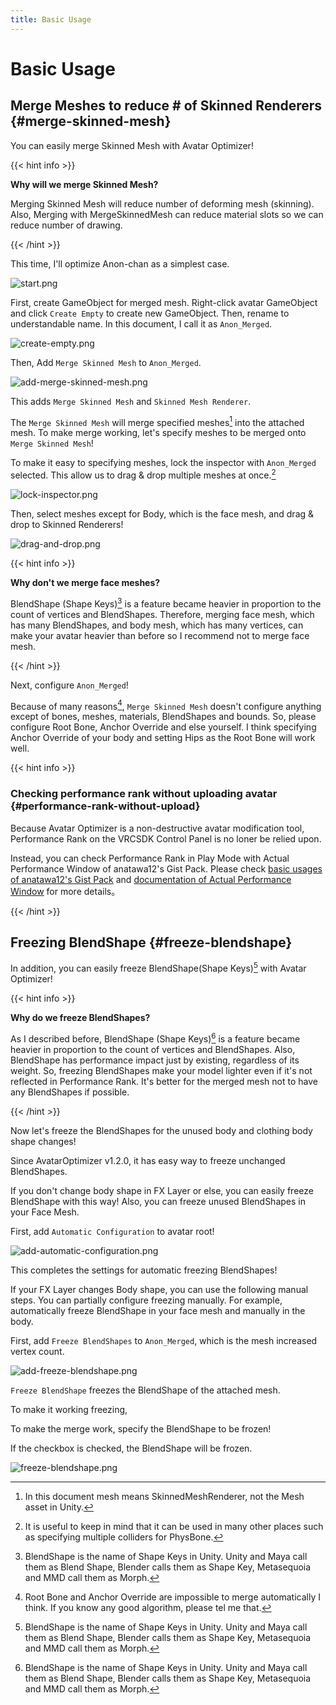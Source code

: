 ```yaml
---
title: Basic Usage
---
```


Basic Usage
===

Merge Meshes to reduce # of Skinned Renderers {#merge-skinned-mesh}
--

You can easily merge Skinned Mesh with Avatar Optimizer!

{{< hint info >}}

**Why will we merge Skinned Mesh?**

Merging Skinned Mesh will reduce number of deforming mesh (skinning).
Also, Merging with MergeSkinnedMesh can reduce material slots so we can reduce number of drawing. 

{{< /hint >}}

This time, I'll optimize Anon-chan as a simplest case.

![start.png](./start.png)

First, create GameObject for merged mesh.
Right-click avatar GameObject and click `Create Empty` to create new GameObject.
Then, rename to understandable name. In this document, I call it as `Anon_Merged`.

![create-empty.png](./create-empty.png)

Then, Add `Merge Skinned Mesh` to `Anon_Merged`.

![add-merge-skinned-mesh.png](./add-merge-skinned-mesh.png)

This adds `Merge Skinned Mesh` and `Skinned Mesh Renderer`.

The `Merge Skinned Mesh` will merge specified meshes[^mesh] into the attached mesh. 
To make merge working, let's specify meshes to be merged onto `Merge Skinned Mesh`!

To make it easy to specifying meshes, lock the inspector with `Anon_Merged` selected. 
This allow us to drag & drop multiple meshes at once.[^tip-lock-inspector]

![lock-inspector.png](./lock-inspector.png)

Then, select meshes except for Body, which is the face mesh, and drag & drop to Skinned Renderers!

![drag-and-drop.png](./drag-and-drop.png)

{{< hint info >}}

**Why don't we merge face meshes?**

BlendShape (Shape Keys)[^blend-shape] is a feature became heavier in proportion to the count of vertices and BlendShapes.
Therefore, merging face mesh, which has many BlendShapes, and body mesh, which has many vertices, can make your avatar heavier than before
so I recommend not to merge face mesh.

{{< /hint >}}

Next, configure `Anon_Merged`!

Because of many reasons[^merge-skinned-mesh], `Merge Skinned Mesh` doesn't configure anything except of bones, meshes, materials, BlendShapes and bounds.
So, please configure Root Bone, Anchor Override and else yourself.
I think specifying Anchor Override of your body and setting Hips as the Root Bone will work well.

{{< hint info >}}

### Checking performance rank without uploading avatar {#performance-rank-without-upload}

Because Avatar Optimizer is a non-destructive avatar modification tool,
Performance Rank on the VRCSDK Control Panel is no loner be relied upon.

Instead, you can check Performance Rank in Play Mode with Actual Performance Window of anatawa12's Gist Pack.
Please check [basic usages of anatawa12's Gist Pack][gists-basic-usage] and [documentation of Actual Performance Window][Actual Performance Window] for more details。

[gists-basic-usage]: https://vpm.anatawa12.com/gists/ja/docs/basic-usage/
[Actual Performance Window]: https://vpm.anatawa12.com/gists/ja/docs/reference/actual-performance-window/

{{< /hint >}}

[^tip-lock-inspector]: It is useful to keep in mind that it can be used in many other places such as specifying multiple colliders for PhysBone.
[^merge-skinned-mesh]: Root Bone and Anchor Override are impossible to merge automatically I think. If you know any good algorithm, please tel me that.
[^mesh]: In this document mesh means SkinnedMeshRenderer, not the Mesh asset in Unity.

Freezing BlendShape {#freeze-blendshape}
---

In addition, you can easily freeze BlendShape(Shape Keys)[^blend-shape] with Avatar Optimizer!

{{< hint info >}}

**Why do we freeze BlendShapes?**

As I described before, BlendShape (Shape Keys)[^blend-shape] is a feature became heavier in proportion to the count of vertices and BlendShapes.
Also, BlendShape has performance impact just by existing, regardless of its weight.
So, freezing BlendShapes make your model lighter even if it's not reflected in Performance Rank.
It's better for the merged mesh not to have any BlendShapes if possible.

{{< /hint >}}

Now let's freeze the BlendShapes for the unused body and clothing body shape changes!

Since AvatarOptimizer v1.2.0, it has easy way to freeze unchanged BlendShapes.

If you don't change body shape in FX Layer or else, you can easily freeze BlendShape with this way!
Also, you can freeze unused BlendShapes in your Face Mesh.

First, add `Automatic Configuration` to avatar root!

![add-automatic-configuration.png](add-automatic-configuration.png)

This completes the settings for automatic freezing BlendShapes!

If your FX Layer changes Body shape, you can use the following manual steps.
You can partially configure freezing manually.
For example, automatically freeze BlendShape in your face mesh and manually in the body.

First, add `Freeze BlendShapes` to `Anon_Merged`, which is the mesh increased vertex count.

![add-freeze-blendshape.png](add-freeze-blendshape.png)

`Freeze BlendShape` freezes the BlendShape of the attached mesh.

To make it working freezing, 

To make the merge work, specify the BlendShape to be frozen!

If the checkbox is checked, the BlendShape will be frozen.

![freeze-blendshape.png](freeze-blendshape.png)

[^blend-shape]: BlendShape is the name of Shape Keys in Unity. Unity and Maya call them as Blend Shape, Blender calls them as Shape Key, Metasequoia and MMD call them as Morph.
